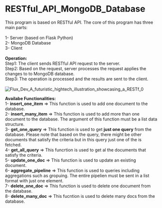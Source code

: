 # RESTful_API_MongoDB_Database
This program is based on RESTful API. The core of this program has three main parts:</br></br>
1- Server (based on Flask Python)</br>
2- MongoDB Database</br>
3- Client</br></br>
**Operation:**</br>
Step1: The client sends RESTful API request to the server.</br>
Step2: Based on the request, server processes the request applies the changes to to MongoDB database.</br>
Step3: The operation is processed and the results are sent to the client.</br></br>
![Flux_Dev_A_futuristic_hightech_illustration_showcasing_a_RESTf_0](https://github.com/user-attachments/assets/391d0af5-1a24-4c8a-b2bf-bc2be5d27b34)

**Availabe Functionalities:**</br>
1- **insert_one_item** => This function is used to add one document to the database.</br>
2- **insert_many_item** => This function is used to add more than one document to the database. The argument of this function must be a list data structure.</br>
3- **get_one_query** => This function is used to get **just one query** from the database. Please note that based on the query, there might be other documents that satisfy the criteria but in this query just one of the is fetched.</br>
4- **get_all_query** => This funcrtion is used to get al the documents that satisfy the criteria. </br>
5- **update_one_doc** => This function is used to update an existing document.</br>
6- **aggregate_pipeline** => This function is used to queries including aggregations such as gropuing. The entire pipelien must be sent in a list format with just one element.</br>
7- **delete_one_doc** => This function is used to delete one document from the database.</br>
8- **delete_many_doc** => This fucntion is used to delete many docs from the database. </br>
